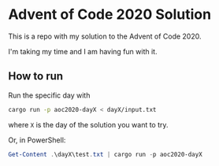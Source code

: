 # Advent of Code 2020 Solution

This is a repo with my solution to the Advent of Code 2020.

I'm taking my time and I am having fun with it.

## How to run

Run the specific day with

```bash
cargo run -p aoc2020-dayX < dayX/input.txt
```

where `X` is the day of the solution you want to try.

Or, in PowerShell:

```powershell
Get-Content .\dayX\test.txt | cargo run -p aoc2020-dayX
```
